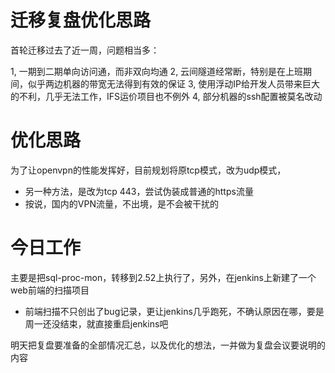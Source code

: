 # 迁移复盘优化思路
首轮迁移过去了近一周，问题相当多：

1, 一期到二期单向访问通，而非双向均通
2, 云间隧道经常断，特别是在上班期间，似乎两边机器的带宽无法得到有效的保证
3, 使用浮动IP给开发人员带来巨大的不利，几乎无法工作，IFS运价项目也不例外
4, 部分机器的ssh配置被莫名改动

# 优化思路
为了让openvpn的性能发挥好，目前规划将原tcp模式，改为udp模式，
* 另一种方法，是改为tcp 443，尝试伪装成普通的https流量
* 按说，国内的VPN流量，不出境，是不会被干扰的


# 今日工作
主要是把sql-proc-mon，转移到2.52上执行了，另外，在jenkins上新建了一个web前端的扫描项目
* 前端扫描不只创出了bug记录，更让jenkins几乎跑死，不确认原因在哪，要是周一还没结束，就直接重启jenkins吧


明天把复盘要准备的全部情况汇总，以及优化的想法，一并做为复盘会议要说明的内容
